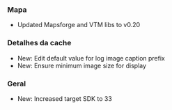 ### Mapa
- Updated Mapsforge and VTM libs to v0.20

### Detalhes da cache
- New: Edit default value for log image caption prefix
- New: Ensure minimum image size for display

### Geral
- New: Increased target SDK to 33
